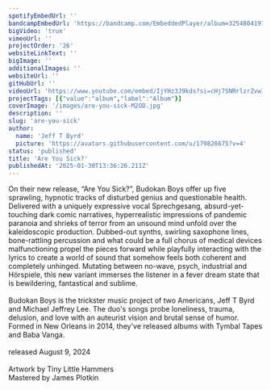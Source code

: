 ```yaml
---
spotifyEmbedUrl: ''
bandcampEmbedUrl: 'https://bandcamp.com/EmbeddedPlayer/album=3254804197/size=large/bgcol=ffffff/linkcol=0687f5/transparent=true/'
bigVideo: 'true'
vimeoUrl: ''
projectOrder: '26'
websiteLinkText: ''
bigImage: ''
additionalImages: ''
websiteUrl: ''
gitHubUrl: ''
videoUrl: 'https://www.youtube.com/embed/IjYHz3J9kds?si=cHj7SNRrlzrZvwIX'
projectTags: [{"value":"album","label":"Album"}]
coverImage: '/images/are-you-sick-M2OD.jpg'
description: ''
slug: 'are-you-sick'
author:
  name: 'Jeff T Byrd'
  picture: 'https://avatars.githubusercontent.com/u/179826675?v=4'
status: 'published'
title: 'Are You Sick?'
publishedAt: '2025-01-30T13:36:26.211Z'
---
```


On their new release, “Are You Sick?”, Budokan Boys offer up five sprawling, hypnotic tracks of disturbed genius and questionable health. Delivered with a uniquely expressive vocal Sprechgesang, absurd-yet-touching dark comic narratives, hyperrealistic impressions of pandemic paranoia and shrieks of terror from an unsound mind unfold over the kaleidoscopic production. Dubbed-out synths, swirling saxophone lines, bone-rattling percussion and what could be a full chorus of medical devices malfunctioning propel the pieces forward while playfully interacting with the lyrics to create a world of sound that somehow feels both coherent and completely unhinged. Mutating between no-wave, psych, industrial and Hörspiele, this new variant immerses the listener in a fever dream state that is bewildering, fantastical and sublime.\
\
Budokan Boys is the trickster music project of two Americans, Jeff T Byrd and Michael Jeffrey Lee. The duo's songs probe loneliness, trauma, delusion, and love with an auteurist vision and brutal sense of humor. Formed in New Orleans in 2014, they've released albums with Tymbal Tapes and Baba Vanga.\
\
released August 9, 2024\
\
Artwork by Tiny Little Hammers\
Mastered by James Plotkin